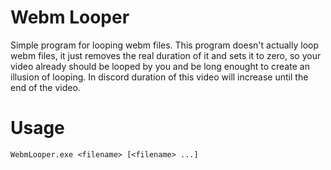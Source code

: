 # Webm Looper
Simple program for looping webm files. 
This program doesn't actually loop webm files, it just removes the real duration of it and sets it to zero,
so your video already should be looped by you and be long enought to create an illusion of looping. In discord duration of this video will increase until the end of the video.

# Usage
```WebmLooper.exe <filename> [<filename> ...]```